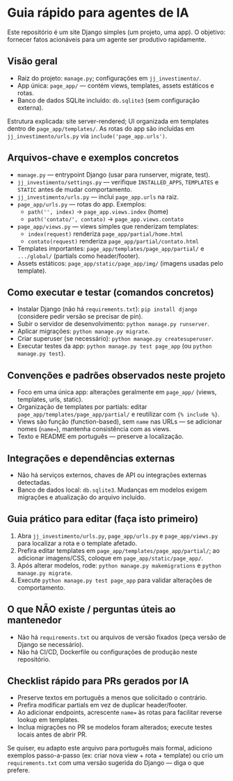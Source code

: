 
<!-- .github/copilot-instructions.md
     Propósito: orientação curta e prática para agentes de IA trabalharem neste repositório Django.
-->

# Guia rápido para agentes de IA

Este repositório é um site Django simples (um projeto, uma app). O objetivo: fornecer fatos acionáveis para um agente ser produtivo rapidamente.

## Visão geral
- Raiz do projeto: `manage.py`; configurações em `jj_investimento/`.
- App única: `page_app/` — contém views, templates, assets estáticos e rotas.
- Banco de dados SQLite incluído: `db.sqlite3` (sem configuração externa).

Estrutura explicada: site server-rendered; UI organizada em templates dentro de `page_app/templates/`. As rotas do app são incluídas em `jj_investimento/urls.py` via `include('page_app.urls')`.

## Arquivos-chave e exemplos concretos
- `manage.py` — entrypoint Django (usar para runserver, migrate, test).
- `jj_investimento/settings.py` — verifique `INSTALLED_APPS`, `TEMPLATES` e `STATIC` antes de mudar comportamento.
- `jj_investimento/urls.py` — inclui `page_app.urls` na raiz.
- `page_app/urls.py` — rotas do app. Exemplos:
  - `path('', index)` → `page_app.views.index` (home)
  - `path('contato/', contato)` → `page_app.views.contato`
- `page_app/views.py` — views simples que renderizam templates:
  - `index(request)` renderiza `page_app/partial/home.html`
  - `contato(request)` renderiza `page_app/partial/contato.html`
- Templates importantes: `page_app/templates/page_app/partial/` e `.../global/` (partials como header/footer).
- Assets estáticos: `page_app/static/page_app/img/` (imagens usadas pelo template).

## Como executar e testar (comandos concretos)
- Instalar Django (não há `requirements.txt`): `pip install django` (considere pedir versão se precisar de pin). 
- Subir o servidor de desenvolvimento: `python manage.py runserver`.
- Aplicar migrações: `python manage.py migrate`.
- Criar superuser (se necessário): `python manage.py createsuperuser`.
- Executar testes da app: `python manage.py test page_app` (ou `python manage.py test`).

## Convenções e padrões observados neste projeto
- Foco em uma única app: alterações geralmente em `page_app/` (views, templates, urls, static).
- Organização de templates por partials: editar `page_app/templates/page_app/partial/` e reutilizar com `{% include %}`.
- Views são função (function-based), sem `name` nas URLs — se adicionar nomes (`name=`), mantenha consistência com as views.
- Texto e README em português — preserve a localização.

## Integrações e dependências externas
- Não há serviços externos, chaves de API ou integrações externas detectadas.
- Banco de dados local: `db.sqlite3`. Mudanças em modelos exigem migrações e atualização do arquivo incluído.

## Guia prático para editar (faça isto primeiro)
1. Abra `jj_investimento/urls.py`, `page_app/urls.py` e `page_app/views.py` para localizar a rota e o template afetado.
2. Prefira editar templates em `page_app/templates/page_app/partial/`; ao adicionar imagens/CSS, coloque em `page_app/static/page_app/`.
3. Após alterar modelos, rode: `python manage.py makemigrations` e `python manage.py migrate`.
4. Execute `python manage.py test page_app` para validar alterações de comportamento.

## O que NÃO existe / perguntas úteis ao mantenedor
- Não há `requirements.txt` ou arquivos de versão fixados (peça versão de Django se necessário).
- Não há CI/CD, Dockerfile ou configurações de produção neste repositório.

## Checklist rápido para PRs gerados por IA
- Preserve textos em português a menos que solicitado o contrário.
- Prefira modificar partials em vez de duplicar header/footer.
- Ao adicionar endpoints, acrescente `name=` às rotas para facilitar reverse lookup em templates.
- Inclua migrações no PR se modelos foram alterados; execute testes locais antes de abrir PR.

Se quiser, eu adapto este arquivo para português mais formal, adiciono exemplos passo-a-passo (ex: criar nova view + rota + template) ou crio um `requirements.txt` com uma versão sugerida do Django — diga o que prefere.

